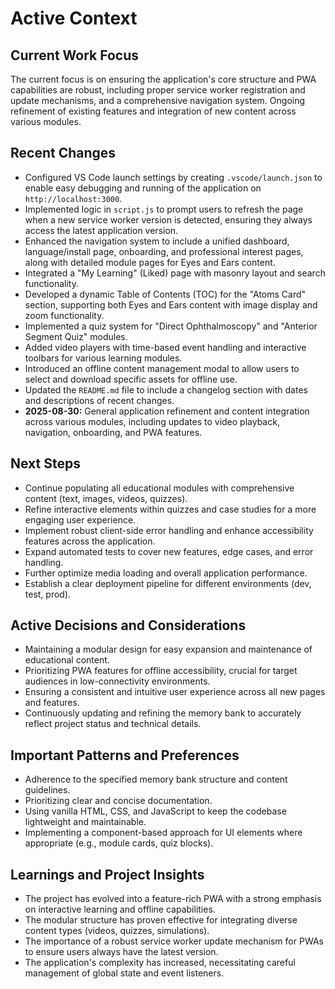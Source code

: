 <!-- THE CHANGES - activeContext.md | 2025-08-30, SJ -->
# Active Context

## Current Work Focus

The current focus is on ensuring the application's core structure and PWA capabilities are robust, including proper service worker registration and update mechanisms, and a comprehensive navigation system. Ongoing refinement of existing features and integration of new content across various modules.

## Recent Changes

- Configured VS Code launch settings by creating `.vscode/launch.json` to enable easy debugging and running of the application on `http://localhost:3000`.
- Implemented logic in `script.js` to prompt users to refresh the page when a new service worker version is detected, ensuring they always access the latest application version.
- Enhanced the navigation system to include a unified dashboard, language/install page, onboarding, and professional interest pages, along with detailed module pages for Eyes and Ears content.
- Integrated a "My Learning" (Liked) page with masonry layout and search functionality.
- Developed a dynamic Table of Contents (TOC) for the "Atoms Card" section, supporting both Eyes and Ears content with image display and zoom functionality.
- Implemented a quiz system for "Direct Ophthalmoscopy" and "Anterior Segment Quiz" modules.
- Added video players with time-based event handling and interactive toolbars for various learning modules.
- Introduced an offline content management modal to allow users to select and download specific assets for offline use.
- Updated the `README.md` file to include a changelog section with dates and descriptions of recent changes.
- **2025-08-30:** General application refinement and content integration across various modules, including updates to video playback, navigation, onboarding, and PWA features.

## Next Steps

- Continue populating all educational modules with comprehensive content (text, images, videos, quizzes).
- Refine interactive elements within quizzes and case studies for a more engaging user experience.
- Implement robust client-side error handling and enhance accessibility features across the application.
- Expand automated tests to cover new features, edge cases, and error handling.
- Further optimize media loading and overall application performance.
- Establish a clear deployment pipeline for different environments (dev, test, prod).

## Active Decisions and Considerations

- Maintaining a modular design for easy expansion and maintenance of educational content.
- Prioritizing PWA features for offline accessibility, crucial for target audiences in low-connectivity environments.
- Ensuring a consistent and intuitive user experience across all new pages and features.
- Continuously updating and refining the memory bank to accurately reflect project status and technical details.

## Important Patterns and Preferences

- Adherence to the specified memory bank structure and content guidelines.
- Prioritizing clear and concise documentation.
- Using vanilla HTML, CSS, and JavaScript to keep the codebase lightweight and maintainable.
- Implementing a component-based approach for UI elements where appropriate (e.g., module cards, quiz blocks).

## Learnings and Project Insights

- The project has evolved into a feature-rich PWA with a strong emphasis on interactive learning and offline capabilities.
- The modular structure has proven effective for integrating diverse content types (videos, quizzes, simulations).
- The importance of a robust service worker update mechanism for PWAs to ensure users always have the latest version.
- The application's complexity has increased, necessitating careful management of global state and event listeners.
